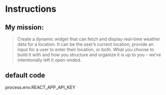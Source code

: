 # Instructions

## My mission:

> Create a dynamic widget that can fetch and display real-time weather data for a location. 
> It can be the user’s current location, provide an input for a user to enter their location, or both.
> What you choose to build it with and how you structure and organize it is up to you  - we’ve intentionally left it open-ended.


## default code 
process.env.REACT_APP_API_KEY